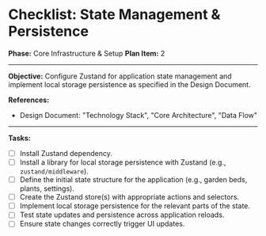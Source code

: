 # Checklist: State Management & Persistence

**Phase:** Core Infrastructure & Setup
**Plan Item:** 2

---

**Objective:** Configure Zustand for application state management and implement local storage persistence as specified in the Design Document.

**References:**
- Design Document: "Technology Stack", "Core Architecture", "Data Flow"

---

**Tasks:**

- [ ] Install Zustand dependency.
- [ ] Install a library for local storage persistence with Zustand (e.g., `zustand/middleware`).
- [ ] Define the initial state structure for the application (e.g., garden beds, plants, settings).
- [ ] Create the Zustand store(s) with appropriate actions and selectors.
- [ ] Implement local storage persistence for the relevant parts of the state.
- [ ] Test state updates and persistence across application reloads.
- [ ] Ensure state changes correctly trigger UI updates.